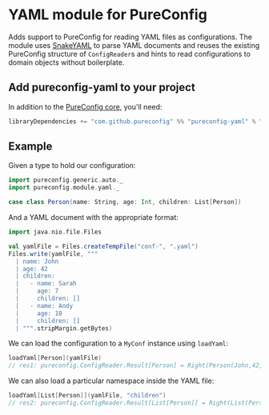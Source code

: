 # YAML module for PureConfig

Adds support to PureConfig for reading YAML files as configurations. The module uses [SnakeYAML](https://bitbucket.org/asomov/snakeyaml) to parse YAML documents and reuses the existing PureConfig structure
of `ConfigReader`s and hints to read configurations to domain objects without boilerplate.

## Add pureconfig-yaml to your project

In addition to the [PureConfig core](https://github.com/pureconfig/pureconfig), you'll need:

```scala
libraryDependencies += "com.github.pureconfig" %% "pureconfig-yaml" % "0.11.1"
```

## Example

Given a type to hold our configuration:

```scala
import pureconfig.generic.auto._
import pureconfig.module.yaml._

case class Person(name: String, age: Int, children: List[Person])
```

And a YAML document with the appropriate format:

```scala
import java.nio.file.Files

val yamlFile = Files.createTempFile("conf-", ".yaml")
Files.write(yamlFile, """
  | name: John
  | age: 42
  | children:
  |   - name: Sarah
  |     age: 7
  |     children: []
  |   - name: Andy
  |     age: 10
  |     children: []
  | """.stripMargin.getBytes)
```

We can load the configuration to a `MyConf` instance using `loadYaml`:

```scala
loadYaml[Person](yamlFile)
// res1: pureconfig.ConfigReader.Result[Person] = Right(Person(John,42,List(Person(Sarah,7,List()), Person(Andy,10,List()))))
```

We can also load a particular namespace inside the YAML file:

```scala
loadYaml[List[Person]](yamlFile, "children")
// res2: pureconfig.ConfigReader.Result[List[Person]] = Right(List(Person(Sarah,7,List()), Person(Andy,10,List())))
```
